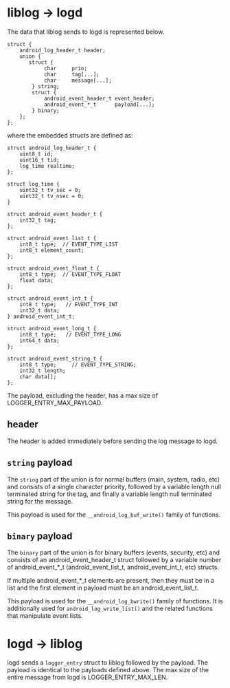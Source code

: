 # liblog -> logd

The data that liblog sends to logd is represented below.

    struct {
        android_log_header_t header;
        union {
           struct {
                char     prio;
                char     tag[...];
                char     message[...];
            } string;
            struct {
                android_event_header_t event_header;
                android_event_*_t      payload[...];
            } binary;
        };
    };

where the embedded structs are defined as:

    struct android_log_header_t {
        uint8_t id;
        uint16_t tid;
        log_time realtime;
    };

    struct log_time {
        uint32_t tv_sec = 0;
        uint32_t tv_nsec = 0;
    }

    struct android_event_header_t {
        int32_t tag;
    };

    struct android_event_list_t {
        int8_t type;  // EVENT_TYPE_LIST
        int8_t element_count;
    };

    struct android_event_float_t {
        int8_t type;  // EVENT_TYPE_FLOAT
        float data;
    };

    struct android_event_int_t {
        int8_t type;   // EVENT_TYPE_INT
        int32_t data;
    } android_event_int_t;

    struct android_event_long_t {
        int8_t type;   // EVENT_TYPE_LONG
        int64_t data;
    };

    struct android_event_string_t {
        int8_t type;     // EVENT_TYPE_STRING;
        int32_t length;
        char data[];
    };

The payload, excluding the header, has a max size of LOGGER_ENTRY_MAX_PAYLOAD.

## header

The header is added immediately before sending the log message to logd.

## `string` payload

The `string` part of the union is for normal buffers (main, system, radio, etc) and consists of a
single character priority, followed by a variable length null terminated string for the tag, and
finally a variable length null terminated string for the message.

This payload is used for the `__android_log_buf_write()` family of functions.

## `binary` payload

The `binary` part of the union is for binary buffers (events, security, etc) and consists of an
android_event_header_t struct followed by a variable number of android_event_*_t
(android_event_list_t, android_event_int_t, etc) structs.

If multiple android_event_*_t elements are present, then they must be in a list and the first
element in payload must be an android_event_list_t.

This payload is used for the `__android_log_bwrite()` family of functions. It is additionally used
for `android_log_write_list()` and the related functions that manipulate event lists.

# logd -> liblog

logd sends a `logger_entry` struct to liblog followed by the payload. The payload is identical to
the payloads defined above. The max size of the entire message from logd is LOGGER_ENTRY_MAX_LEN.
